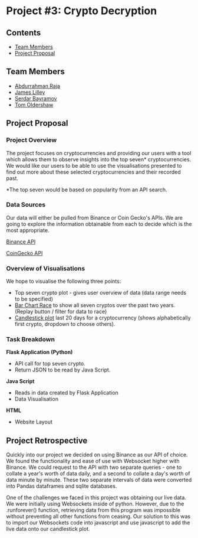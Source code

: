 ﻿# Project #3: Crypto Decryption 
 
 ## Contents

* [Team Members](#team_members)
* [Project Proposal](#project_header)

## <a id="team_members"></a>Team Members

* [Abdurrahman Raja](https://github.com/Abzraja)
* [James Lilley](https://github.com/jimbleslilley)
* [Serdar Bayramov](https://github.com/serdar-bayramov)
* [Tom Oldershaw](https://github.com/TomHOldershaw)


## <a id="project_header"></a>Project Proposal

### Project Overview

The project focuses on cryptocurrencies and providing our users with a tool which allows them to observe insights into the top seven* cryptocurrencies. 
We would like our users to be able to use the visualisations presented to find out more about these selected cryptocurrencies and their recorded past. 

*The top seven would be based on popularity from an API search. 


### Data Sources

Our data will either be pulled from Binance or Coin Gecko's APIs.
We are going to explore the information obtainable from each to decide which is the most appropriate. 

[Binance API](https://binance-docs.github.io/apidocs/spot/en/#general-info)


[CoinGecko API](https://www.coingecko.com/en/api)




### Overview of Visualisations 

We hope to visualise the following three points: 

* Top seven crypto plot - gives user overview of data (data range needs to be specified)
* [Bar Chart Race](https://observablehq.com/@d3/bar-chart-race) to show all seven cryptos over the past two years. (Replay button / filter for data to race) 
* [Candlestick plot](https://www.amcharts.com/demos/stock-chart-candlesticks) last 20 days for a cryptocurrency (shows alphabetically first crypto, dropdown to choose others).


### Task Breakdown

**Flask Application (Python)**

* API call for top seven crypto.
* Return JSON to be read by Java Script.

**Java Script**

* Reads in data created by Flask Application
* Data Visualisation

**HTML**

* Website Layout

## <a id="project_retrospective"></a>Project Retrospective

Quickly into our project we decided on using Binance as our API of choice. We found the functionality and ease of use with Websocket higher with Binance. We could request to the API with two separate queries - one to collate a year's worth of data daily, and a second to collate a day's worth of data minute by minute. These two separate intervals of data were converted into Pandas dataframes and sqlite databases.

One of the challenges we faced in this project was obtaining our live data. We were initially using Websockets inside of python. However, due to the .runforever() function, retrieving data from this program was impossible without preventing all other functions from ceasing. Our solution to this was to import our Websockets code into javascript and use javascript to add the live data onto our candlestick plot. 
